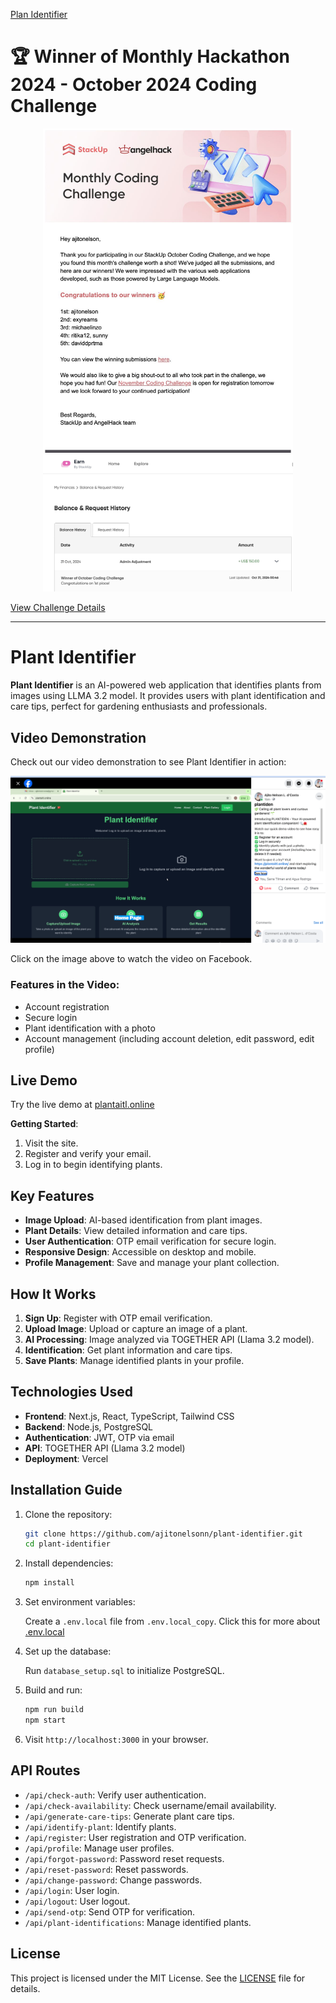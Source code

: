 [Plan Identifier]([/public/demo.png](https://plant-identifier-qfuvx1k6t.vercel.app/))
# 🏆 Winner of Monthly Hackathon 2024 - October 2024 Coding Challenge
  <div align="center">
  <img src="public/images/a.jpeg" alt="b" width="400"/>
  <img src="public/images/b.jpeg" alt="c" width="400"/>
</div>

[View Challenge Details](https://earn.stackup.dev/learn/pathways/2024-monthly-hackathon-coding-challenges/skills/october-2024-monthly-coding-challenge/modules/october-2024-monthly-coding-challenges-showcase/tutorials/monthly-hackathon-2024-october-2024-coding-challenge-showcase)

---

# Plant Identifier
**Plant Identifier** is an AI-powered web application that identifies plants from images using LLMA 3.2 model. It provides users with plant identification and care tips, perfect for gardening enthusiasts and professionals.

## Video Demonstration

Check out our video demonstration to see Plant Identifier in action:

[![Plant Identifier Demo](/public/demo.png)](https://www.facebook.com/share/v/UWet4uf8RQNtzgfF/)

Click on the image above to watch the video on Facebook.

### Features in the Video:

- Account registration
- Secure login
- Plant identification with a photo
- Account management (including account deletion, edit password, edit profile)

## Live Demo

Try the live demo at [plantaitl.online](https://plantaitl.online/)

**Getting Started**:

1. Visit the site.
2. Register and verify your email.
3. Log in to begin identifying plants.

## Key Features

- **Image Upload**: AI-based identification from plant images.
- **Plant Details**: View detailed information and care tips.
- **User Authentication**: OTP email verification for secure login.
- **Responsive Design**: Accessible on desktop and mobile.
- **Profile Management**: Save and manage your plant collection.

## How It Works

1. **Sign Up**: Register with OTP email verification.
2. **Upload Image**: Upload or capture an image of a plant.
3. **AI Processing**: Image analyzed via TOGETHER API (Llama 3.2 model).
4. **Identification**: Get plant information and care tips.
5. **Save Plants**: Manage identified plants in your profile.

## Technologies Used

- **Frontend**: Next.js, React, TypeScript, Tailwind CSS
- **Backend**: Node.js, PostgreSQL
- **Authentication**: JWT, OTP via email
- **API**: TOGETHER API (Llama 3.2 model)
- **Deployment**: Vercel

## Installation Guide

1. Clone the repository:

   ```bash
   git clone https://github.com/ajitonelsonn/plant-identifier.git
   cd plant-identifier
   ```

2. Install dependencies:

   ```bash
   npm install
   ```

3. Set environment variables:

   Create a `.env.local` file from `.env.local_copy`. Click this for more about [.env.local](https://github.com/ajitonelsonn/plant-identifier/commit/f33b262bda43d8a31dd419988d03884fdc97d4b2#commitcomment-147938686)

4. Set up the database:

   Run `database_setup.sql` to initialize PostgreSQL.

5. Build and run:

   ```bash
   npm run build
   npm start
   ```

6. Visit `http://localhost:3000` in your browser.

## API Routes

- `/api/check-auth`: Verify user authentication.
- `/api/check-availability`: Check username/email availability.
- `/api/generate-care-tips`: Generate plant care tips.
- `/api/identify-plant`: Identify plants.
- `/api/register`: User registration and OTP verification.
- `/api/profile`: Manage user profiles.
- `/api/forgot-password`: Password reset requests.
- `/api/reset-password`: Reset passwords.
- `/api/change-password`: Change passwords.
- `/api/login`: User login.
- `/api/logout`: User logout.
- `/api/send-otp`: Send OTP for verification.
- `/api/plant-identifications`: Manage identified plants.

## License

This project is licensed under the MIT License. See the [LICENSE](LICENSE) file for details.
